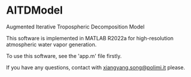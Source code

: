 # AITDModel
Augmented Iterative Tropospheric  Decomposition Model

This software is implemented in MATLAB R2022a for high-resolution atmospheric water vapor generation. 

To use this software, see the 'app.m' file firstly.

If you have any questions, contact with xiangyang.song@polimi.it please.
